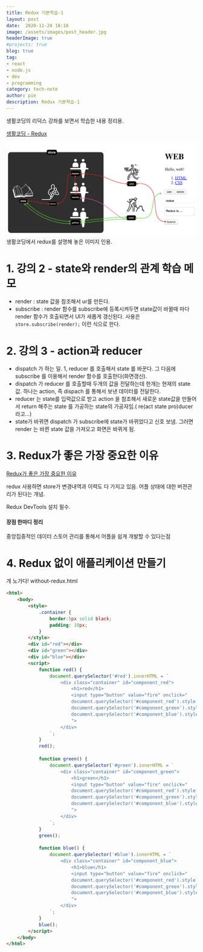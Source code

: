 ```yaml
---
title: Redux 기본학습-1
layout: post
date:  2020-11-24 18:18
image: /assets/images/post_header.jpg
headerImage: true
#projects: true
blog: true
tag:
- react
- node.js
- dev
- programming
category: tech-note
author: pie
description: Redux 기본학습-1
---
```


생활코딩의 리덕스 강좌를 보면서 학습한 내용 정리용.

[생활코딩 - Redux](https://opentutorials.org/module/4078)

![0079-001.png](/assets/images/post/0079-001.png)
생활코딩에서 redux를 설명해 놓은 이미지 인용.

# 1. 강의 2 - state와 render의 관계 학습 메모
- render : state 값을 참조해서 ur를 만든다.
- subscribe : render 함수를 subscribe에 등록시켜두면 state값이 바뀔때 마다 render 함수가 호출되면서 UI가 새롭게 갱신된다. 사용은 `store.subscribe(render);` 이런 식으로 한다.

# 2. 강의 3 - action과 reducer
- dispatch 가 하는 일. 1, reducer 를 호출해서 state 를 바꾼다. 그 다음에 subscribe 를 이용해서 render 함수를 호출한다(화면갱신).
- dispatch 가 reducer 를 호출할때 두개의 값을 전달하는데 한개는 현재의 state값. 하나는 action, 즉 dispach 를 통해서 보낸 데이터를 전달한다.
- reducer 는 state를 입력값으로 받고 action 을 참조해서 새로운 state값을 만들어서 return 해주는 state 를 가공하는 state의 가공자임.( re(act state pro)ducer 라고...)
- state가 바뀌면 dispatch 가 subscribe에 state가 바뀌었다고 신호 보냄. 그러면 render 는 바뀐 state 값을 가져오고 화면은 바뀌게 됨.

# 3. Redux가 좋은 가장 중요한 이유

[Redux가 좋은 가장 중요한 이유](https://opentutorials.org/module/4078/24936)

redux 사용하면 store가 변경내역과 이력도 다 가지고 있음. 어플 상태에 대한 버젼관리가 된다는 개념.

Redux DevTools 설치 필수.

#### 장점 한마디 정리
중앙집중적인 데이터 스토어 관리를 통해서 어플을 쉽게 개발할 수 있다는점

# 4. Redux 없이 애플리케이션 만들기
개 노가다! 
without-redux.html 
```html
<html>
    <body>
        <style>
            .container {
                border:5px solid black;
                padding: 10px;
            }
        </style>
        <div id="red"></div>
        <div id="green"></div>
        <div id="blue"></div>
        <script>
            function red() {
                document.querySelector('#red').innerHTML = `
                    <div class="container" id="component_red">
                        <h1>red</h1>
                        <input type="button" value="fire" onclick="
                        document.querySelector('#component_red').style.backgroundColor='red';
                        document.querySelector('#component_green').style.backgroundColor='red';
                        document.querySelector('#component_blue').style.backgroundColor='red';
                        ">
                    </div>
                `;
            }
            red();

            function green() {
                document.querySelector('#green').innerHTML = `
                    <div class="container" id="component_green">
                        <h1>green</h1>
                        <input type="button" value="fire" onclick="
                        document.querySelector('#component_red').style.backgroundColor='green';
                        document.querySelector('#component_green').style.backgroundColor='green';
                        document.querySelector('#component_blue').style.backgroundColor='green';
                        ">
                    </div>
                `;
            }
            green();

            function blue() {
                document.querySelector('#blue').innerHTML = `
                    <div class="container" id="component_blue">
                        <h1>blue</h1>
                        <input type="button" value="fire" onclick="
                        document.querySelector('#component_red').style.backgroundColor='blue';
                        document.querySelector('#component_green').style.backgroundColor='blue';
                        document.querySelector('#component_blue').style.backgroundColor='blue';
                        ">
                    </div>
                `;
            }
            blue();
        </script>
    </body>
</html>
```



